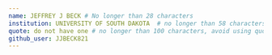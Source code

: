 ```yaml
---
name: JEFFREY J BECK # No longer than 28 characters
institution: UNIVERSITY OF SOUTH DAKOTA  # no longer than 58 characters
quote: do not have one # no longer than 100 characters, avoid using quotes(") to guarantee the format remains the same.
github_user: JJBECK821
---
```

